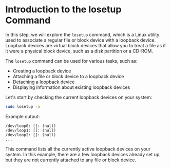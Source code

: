 # Introduction to the losetup Command

In this step, we will explore the `losetup` command, which is a Linux utility used to associate a regular file or block device with a loopback device. Loopback devices are virtual block devices that allow you to treat a file as if it were a physical block device, such as a disk partition or a CD-ROM.

The `losetup` command can be used for various tasks, such as:

- Creating a loopback device
- Attaching a file or block device to a loopback device
- Detaching a loopback device
- Displaying information about existing loopback devices

Let's start by checking the current loopback devices on your system:

```bash
sudo losetup -a
```

Example output:

```
/dev/loop0: []: (null)
/dev/loop1: []: (null)
/dev/loop2: []: (null)
...
```

This command lists all the currently active loopback devices on your system. In this example, there are a few loopback devices already set up, but they are not currently attached to any file or block device.

